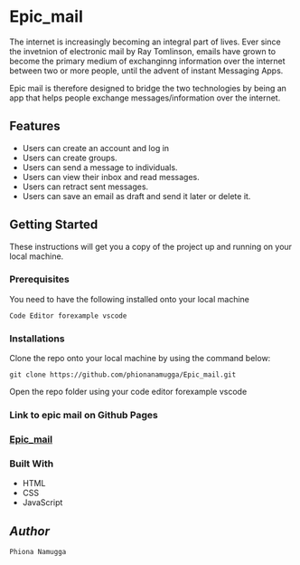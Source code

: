 # Epic_mail

The internet is increasingly becoming an integral part of lives. Ever since the invetnion of electronic mail by Ray Tomlinson, emails have grown to become  the primary medium of exchanginng information over the internet between two or more people, until the advent of instant Messaging Apps.

Epic mail is therefore designed to bridge the two technologies by being an app that helps people exchange messages/information over the internet. 

## Features

- Users can create an account and log in
- Users can create groups.
- Users can send a message to individuals.
- Users can view their inbox and read messages.
- Users can retract sent messages.
- Users can save an email as draft and send it later or delete it.


## Getting Started

These instructions will get you a copy of the project up and running on your local machine.

### Prerequisites

You need to have the following installed onto your local machine

```
Code Editor forexample vscode

```

### Installations

Clone the repo onto your local machine by using the command below:

```
git clone https://github.com/phionanamugga/Epic_mail.git

```

Open the repo folder using your code editor forexample vscode

### Link to epic mail on Github Pages

### [Epic_mail](https://phionanamugga.github.io/Epic_mail/)

### Built With
- HTML
- CSS
- JavaScript



## _Author_

    Phiona Namugga
